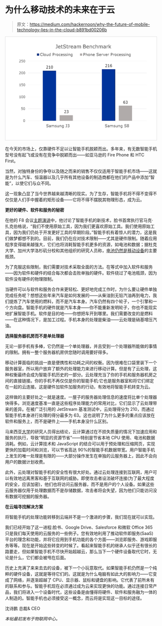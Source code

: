 # 为什么移动技术的未来在于云

> 原文：<https://medium.com/hackernoon/why-the-future-of-mobile-technology-lies-in-the-cloud-b891bd00206b>

![](img/eea3b41b2f4c1335a06ba395bb9f60ce.png)

在今天的市场上，仅靠硬件不足以让智能手机脱颖而出。多年来，有无数智能手机型号没有起飞或没有在竞争中脱颖而出——如亚马逊的 Fire Phone 和 HTC First。

当然，对独特身份的争夺以及随之而来的销售不仅仅适用于智能手机市场——这就是为什么汽车、恒温器以及几乎所有其他设备的制造商都在他们的产品中添加“智能”，以使它们与众不同。

这一现象凸显了当今世界越来越清晰的现实。为了生存，智能手机将不得不变得不仅仅是人们手中握着的矩形设备——它将不得不摆脱其物理形态，成为云。

**更好的硬件、软件和服务的秘密**

在他的 F8 会议[主题演讲](https://www.youtube.com/watch?v=YtUye84PuFY#t=7m6s)中，他讨论了智能手机的新技术，脸书首席执行官马克·扎克伯格说，“我们不使用原始工具，因为我们更喜欢原始工具。我们使用原始工具，因为我们仍处于开发更好工具的早期阶段。”智能手机有着惊人的潜力，这是我们做梦都想不到的。目前，我们仍在应对技术限制——尤其是硬件限制。随着应用程序变得越来越强大，它们也将消耗智能手机更多的资源，如电池和数据；据杜克大学、加州大学洛杉矶分校和其他组织的研究人员称，[电池仍然是移动设备](https://www.researchgate.net/profile/Eduardo_Cuervo/publication/221234509_MAUI_Making_smartphones_last_longer_with_code_offload/links/0c96053278a9931c43000000.pdf)的主要瓶颈。

为了克服这些限制，我们需要对技术采取全面的方法。在等式中加入软件和服务——因为软件和硬件的结合每次都会击败单独的硬件。软件绕过了电池瓶颈，因为软件没有硬件的物理限制。

当硬件可以与软件和服务合作来更轻松、更好地完成工作时，为什么要让硬件单独完成任务呢？想想这些年来汽车是如何发展的——从柴油到无铅汽油再到电力，我们提炼了汽车使用的燃料，而不是汽车本身。汽车仍然有四个轮子，一个引擎和一个方向盘。智能手机的硬件就是汽车本身——你不能重新发明轮子，你也不能现实地扩展智能手机。软件是目的地——你想把车开到哪里。我们需要改变的是燃料——在这种情况下，是加工过程。手机本身的处理是柴油——云处理是硝基增压汽油。

**选择服务器机房而不是单处理器**

无论一部手机有多棒，它仍然是一个单处理器，并且受到一个处理器所能做的事情的限制。拥有一整个服务器机房供您随时调用要好得多。

移动计算面临的挑战一直是便携性和功耗之间的权衡。因为很难在口袋里装下一个服务器室，所以用户放弃了额外的处理能力来进行移动计算。但是有了云处理，这种权衡最终会成为智能手机历史的一部分。云处理充当了你的手机和服务器机房之间的直接链接。你的手机不再仅仅是你的智能手机:它也是服务器室和将它们绑定在一起的云连接。这是硬件加软件加服务的行动，有效地将智能手机转变为云。

这样做的主要好处之一就是速度。一屋子的服务器处理信息的速度将比单个处理器快得多。浏览速度基准一直是这些程序处理能力的常用对比，它们显示了云处理带来的差异。在被广泛引用的 JetStream 基准测试中，云处理得分为 210，而通过智能手机本身进行处理的得分最多为 63。这也说明了为什么更多的重点应该放在软件和服务上，而不是硬件上——手机本身没什么区别。

马来西亚[大学](https://arxiv.org/pdf/1205.0451.pdf)的研究人员得出结论，云计算通过在不损失质量的情况下加速应用和服务的执行，导致“明显的资源节省”——特别是节省本地 CPU 使用、电池和数据消耗。例如，云计算技术和 JavaScript 的结合可以用于预处理和压缩网页，实现更快的加载时间和浏览，可以节省高达 90%的智能手机数据带宽。用户智能手机上发生的唯一处理是有限的——大部分操作发生在单独的云服务器上，因此不会向用户的数据计划收费。

此外，云处理对智能手机的安全性有很大好处。通过云处理连接到互联网，用户可以有效地远离黑客和基于互联网的威胁。即使攻击者设法破坏连接(为了最大程度的安全，应该加密)，他们也将访问云服务器，而不是用户的个人设备。如果这些云服务器仅用于处理数据而不是存储数据，攻击者将会失望，因为他们只能访问没有数据可挖掘的服务器。

**在云端寻找解决方案**

将智能手机的处理功能转移到云端并不是一个激进的步骤，我们现在就可以实现。

我们已经开始了这一进程:脸书、Google Drive、Salesforce 和微软 Office 365 只是我们每天使用的云服务的一些例子。您有效地利用了推动软件即服务(SaaS)平台的理念和功能，并将它应用到手机功能的各个方面——浏览即服务、游戏即服务等等。现在是开始这些转变的时候了。看起来智能手机的继承人似乎还有很长的路要走，但如果智能手机不尽快开始超越云，那么当下一个硬件设备取代它时，无论是什么，它们都会被甩在后面。

历史上充满了来来去去的设备，被下一个小玩意取代。如果智能手机仍然是一个纯粹的硬件设备，这就是等待它们的。这就是为什么电脑有如此大的影响力——它变成了网络，并逐渐超越了 CPU、显示器、鼠标和键盘的影响。它代表了前所未有的联系和参与。智能手机现在必须通过成为云来实现更快的功能。通过连接日常产品，我们将进入一个设备时代，这些设备是由懂得将硬件、软件和服务融为一体的人制造的。智能手机也必须接受这一概念，而云将是实现这一目标的途径。

沈诗鹏
总裁& CEO

*本帖最初发布于物联网中心。*